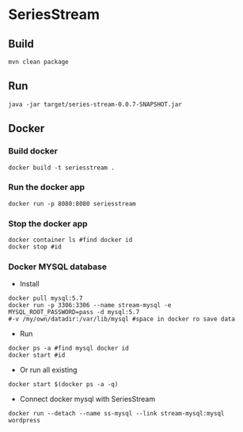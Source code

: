 # SeriesStream
## Build
```
mvn clean package
```
## Run
```
java -jar target/series-stream-0.0.7-SNAPSHOT.jar
```
## Docker
### Build docker
```
docker build -t seriesstream .
```
### Run the docker app
```
docker run -p 8080:8080 seriesstream
```
### Stop the docker app
```
docker container ls #find docker id
docker stop #id
```
### Docker MYSQL database
* Install
```
docker pull mysql:5.7
docker run -p 3306:3306 --name stream-mysql -e MYSQL_ROOT_PASSWORD=pass -d mysql:5.7
#-v /my/own/datadir:/var/lib/mysql #space in docker ro save data
```
* Run 
```
docker ps -a #find mysql docker id
docker start #id
```
* Or run all existing 
```
docker start $(docker ps -a -q)
```
* Connect docker mysql with SeriesStream
```
docker run --detach --name ss-mysql --link stream-mysql:mysql wordpress
```